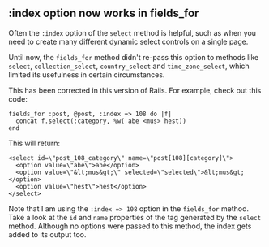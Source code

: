 ## :index option now works in fields\_for

Often the `:index` option of the `select` method is helpful, such as when you need to create many different dynamic select controls on a single page.

Until now, the `fields_for` method didn't re-pass this option to methods like `select`, `collection_select`, `country_select` and `time_zone_select`, which limited its usefulness in certain circumstances.

This has been corrected in this version of Rails. For example, check out this code:

	fields_for :post, @post, :index => 108 do |f|
	  concat f.select(:category, %w( abe <mus> hest))
	end

This will return:

	<select id=\"post_108_category\" name=\"post[108][category]\">
	  <option value=\"abe\">abe</option>
	  <option value=\"&lt;mus&gt;\" selected=\"selected\">&lt;mus&gt;</option>
	  <option value=\"hest\">hest</option>
	</select>

Note that I am using the `:index => 108` option in the `fields_for` method. Take a look at the `id` and `name` properties of the tag generated by the `select` method. Although no options were passed to this method, the index gets added to its output too.